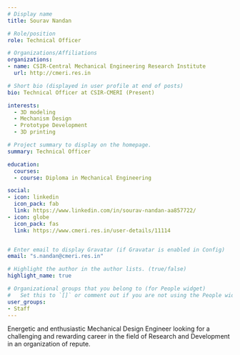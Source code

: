 ```yaml
---
# Display name
title: Sourav Nandan

# Role/position
role: Technical Officer

# Organizations/Affiliations
organizations:
- name: CSIR-Central Mechanical Engineering Research Institute
  url: http://cmeri.res.in

# Short bio (displayed in user profile at end of posts)
bio: Technical Officer at CSIR-CMERI (Present)

interests:
  - 3D modeling
  - Mechanism Design
  - Prototype Development
  - 3D printing

# Project summary to display on the homepage.
summary: Technical Officer 

education:
  courses:
  - course: Diploma in Mechanical Engineering

social:
- icon: linkedin
  icon_pack: fab
  link: https://www.linkedin.com/in/sourav-nandan-aa857722/
- icon: globe
  icon_pack: fas
  link: https://www.cmeri.res.in/user-details/11114


# Enter email to display Gravatar (if Gravatar is enabled in Config)
email: "s.nandan@cmeri.res.in"

# Highlight the author in the author lists. (true/false)
highlight_name: true

# Organizational groups that you belong to (for People widget)
#   Set this to `[]` or comment out if you are not using the People widget.
user_groups:
- Staff
---
```


Energetic and enthusiastic Mechanical Design Engineer looking for a challenging and rewarding career in the field of Research and Development in an organization of repute.
